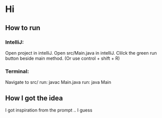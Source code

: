 # Hi
## How to run
### IntelliJ:
Open project in intelliJ.
Open src/Main.java in intelliJ.
Clilck the green run button beside main method. (Or use control + shift + R)
### Terminal:
Navigate to src/
run: javac Main.java
run: java Main

## How I got the idea
I got inspiration from the prompt .. I guess
